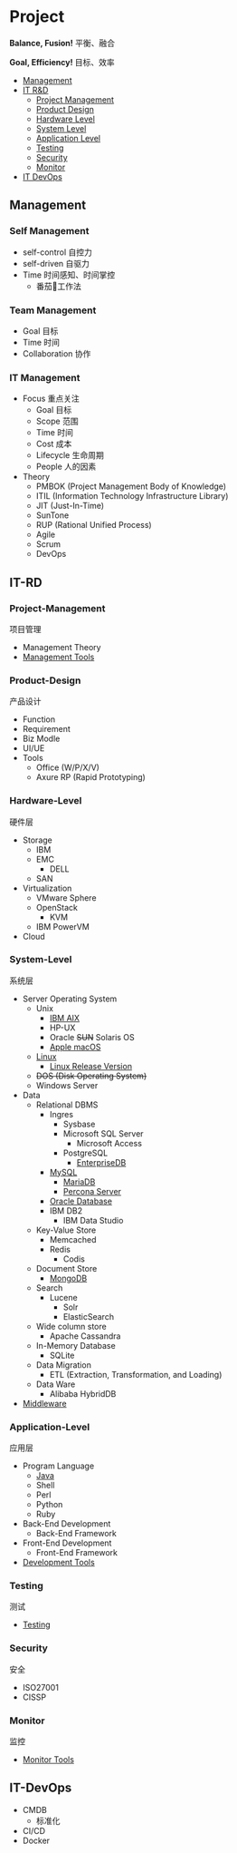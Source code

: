 # Project

**Balance, Fusion!** 平衡、融合

**Goal, Efficiency!** 目标、效率

- [Management](#management)
- [IT R&D](#it-rd-devops)
  - [Project Management](#project-management)
  - [Product Design](#product-design)
  - [Hardware Level](#hardware-level)
  - [System Level](#system-level)
  - [Application Level](#application-level)
  - [Testing](#testing)
  - [Security](#security)
  - [Monitor](#monitor)
- [IT DevOps](#it-devops)

## Management

### Self Management

- self-control 自控力
- self-driven 自驱力
- Time 时间感知、时间掌控
  - 番茄🍅工作法

### Team Management

- Goal 目标
- Time 时间
- Collaboration 协作

### IT Management

- Focus 重点关注
  - Goal 目标
  - Scope 范围
  - Time 时间
  - Cost 成本
  - Lifecycle 生命周期
  - People 人的因素
- Theory
  - PMBOK (Project Management Body of Knowledge)
  - ITIL (Information Technology Infrastructure Library)
  - JIT (Just-In-Time)
  - SunTone
  - RUP (Rational Unified Process)
  - Agile
  - Scrum
  - DevOps

## IT-RD

### Project-Management
项目管理

- Management Theory
- [Management Tools](https://github.com/shawn0915/tools-study/blob/master/README.md#management)

### Product-Design
产品设计

- Function
- Requirement
- Biz Modle
- UI/UE
- Tools
  - Office (W/P/X/V)
  - Axure RP (Rapid Prototyping)

### Hardware-Level
硬件层

- Storage
  - IBM
  - EMC
    - DELL
  - SAN
- Virtualization
  - VMware Sphere
  - OpenStack
    - KVM
  - IBM PowerVM
- Cloud

### System-Level
系统层

- Server Operating System
  - Unix
    - [IBM AIX](https://github.com/shawn0915/linux-study/blob/master/unix/aix/AIX.md)
    - HP-UX
    - Oracle ~~SUN~~ Solaris OS
    - [Apple macOS](https://github.com/shawn0915/macOS-study#macos-study)
  - [Linux](https://github.com/shawn0915/linux-study/blob/master/README.md#linux-study)
    - [Linux Release Version](https://github.com/shawn0915/linux-study/blob/master/README.md#releaseversion)
  - ~~DOS (Disk Operating System)~~
  - Windows Server
- Data
  - Relational DBMS
    - Ingres
      - Sysbase
      - Microsoft SQL Server
        - Microsoft Access
      - PostgreSQL
        - [EnterpriseDB](https://www.enterprisedb.com)
    - [MySQL](https://github.com/shawn0915/mysql-study/blob/master/README.md#mysql-knowledge-system)
      - [MariaDB](https://github.com/shawn0915/mysql-study/blob/master/branch/MariaDB.md#mariadb)
      - [Percona Server](https://github.com/shawn0915/mysql-study/blob/master/branch/PerconaServer.md#percona-server)
    - [Oracle Database](https://github.com/shawn0915/oracle-study)
    - IBM DB2
      - IBM Data Studio
  - Key-Value Store
    - Memcached
    - Redis
      - Codis
  - Document Store
    - [MongoDB](https://github.com/shawn0915/mongoDB-study#mongodb-study)
  - Search
    - Lucene
      - Solr
      - ElasticSearch
  - Wide column store
    - Apache Cassandra
  - In-Memory Database
    - SQLite
  - Data Migration
    - ETL (Extraction, Transformation, and Loading)
  - Data Ware
    - Alibaba HybridDB
- [Middleware](https://github.com/shawn0915/middleware-study)

### Application-Level
应用层

- Program Language
  - [Java](https://github.com/shawn0915/java-study)
  - Shell
  - Perl
  - Python
  - Ruby
- Back-End Development
  - Back-End Framework
- Front-End Development
  - Front-End Framework
- [Development Tools](https://github.com/shawn0915/tools-study/blob/master/README.md#monitor)

### Testing
测试

- [Testing](https://github.com/shawn0915/testing-study)

### Security
安全

- ISO27001
- CISSP

### Monitor
监控

- [Monitor Tools](https://github.com/shawn0915/tools-study/blob/master/README.md#monitor)

## IT-DevOps

- CMDB
  - 标准化
- CI/CD
- Docker
